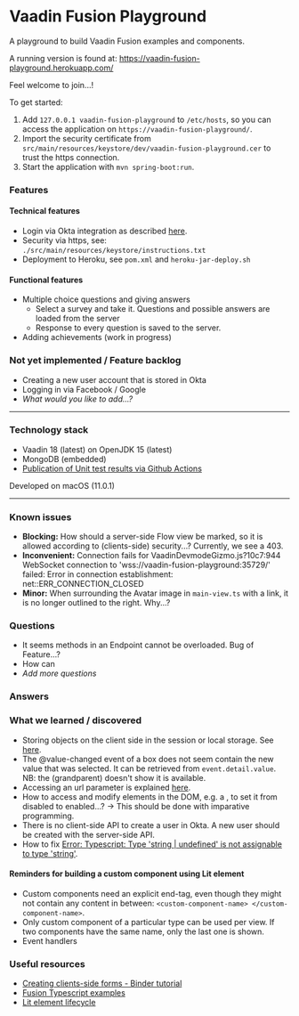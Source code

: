# Vaadin Fusion Playground
A playground to build Vaadin Fusion examples and components.

A running version is found at: https://vaadin-fusion-playground.herokuapp.com/

Feel welcome to join...!

To get started:
1. Add `127.0.0.1 vaadin-fusion-playground` to `/etc/hosts`, so you can access the application on `https://vaadin-fusion-playground/`. 
1. Import the security certificate from `src/main/resources/keystore/dev/vaadin-fusion-playground.cer` to trust the https connection.
1. Start the application with `mvn spring-boot:run`.

### Features
#### Technical features
- Login via Okta integration as described [here](https://developer.okta.com/blog/2020/11/09/vaadin-spring-boot).
- Security via https, see: `./src/main/resources/keystore/instructions.txt`
- Deployment to Heroku, see `pom.xml` and `heroku-jar-deploy.sh`

#### Functional features
- Multiple choice questions and giving answers
    - Select a survey and take it. Questions and possible answers are loaded from the server
    - Response to every question is saved to the server.
- Adding achievements (work in progress)

### Not yet implemented / Feature backlog
- Creating a new user account that is stored in Okta
- Logging in via Facebook / Google
- _What would you like to add...?_

----

### Technology stack
- Vaadin 18 (latest) on OpenJDK 15 (latest)
- MongoDB (embedded)
- [Publication of Unit test results via Github Actions](https://github.com/marketplace/actions/publish-unit-test-results)

Developed on macOS (11.0.1)

---
### Known issues
- **Blocking:** How should a server-side Flow view be marked, so it is allowed according to (clients-side) security...? Currently, we see a 403.
- **Inconvenient:** Connection fails for VaadinDevmodeGizmo.js?10c7:944 WebSocket connection to 'wss://vaadin-fusion-playground:35729/' failed: Error in connection establishment: net::ERR_CONNECTION_CLOSED
- **Minor:** When surrounding the Avatar image in `main-view.ts` with a link, it is no longer outlined to the right. Why...?

### Questions 
- It seems methods in an Endpoint cannot be overloaded. Bug of Feature...?
- How can   
- _Add more questions_ 

### Answers

### What we learned / discovered
- Storing objects on the client side in the session or local storage. See [here](https://medium.com/@nixonaugustine5/localstorage-and-sessionstorage-in-angular-app-65cda19283a0).
- The @value-changed event of a <vaadin-select> box does not seem contain the new value that was selected. It can be retrieved from `event.detail.value`. NB: the (grandparent) doesn't show it is available.  
- Accessing an url parameter is explained [here](https://www.sitepoint.com/get-url-parameters-with-javascript/).
- How to access and modify elements in the DOM, e.g. a <vaadin-button>, to set it from disabled to enabled...? -> This should be done with imparative programming.
- There is no client-side API to create a user in Okta. A new user should be created with the server-side API.
- How to fix [Error: Typescript: Type 'string | undefined' is not assignable to type 'string'](https://stackoverflow.com/questions/54496398/typescript-type-string-undefined-is-not-assignable-to-type-string).

#### Reminders for building a custom component using Lit element
- Custom components need an explicit end-tag, even though they might not contain any content in between: `<custom-component-name> </custom-component-name>`.
- Only custom component of a particular type can be used per view. If two components have the same name, only the last one is shown.
- Event handlers 

### Useful resources
- [Creating clients-side forms - Binder tutorial](https://vaadin.com/docs-beta/latest/fusion/forms/tutorial-binder/)
- [Fusion Typescript examples](https://github.com/web-padawan/ts-vaadin-examples/)
- [Lit element lifecycle](https://lit-element.polymer-project.org/guide/lifecycle#firstupdated)

